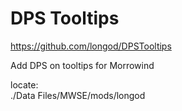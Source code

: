 # DPS Tooltips
https://github.com/longod/DPSTooltips

Add DPS on tooltips for Morrowind

locate:  
./Data Files/MWSE/mods/longod

